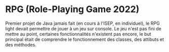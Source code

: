 # RPG (Role-Playing Game 2022)

Premier projet de Java jamais fait (en cours à l'ISEP, en individuel), le RPG light devait permettre de jouer à un jeu sur console. Le jeu n'est pas fini de mettre au point, certaines fonctionnalités n'existent pas encore, le but principal était de comprendre le fonctionnement des classes, des attibuts et des méthodes.

